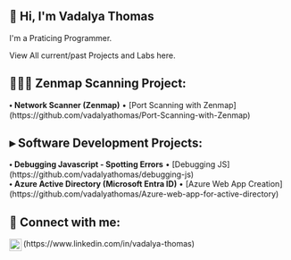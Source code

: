 ##  👋 Hi, I'm Vadalya Thomas

I'm a Praticing Programmer.

View All current/past Projects and Labs here.

<h2> 👩🏾‍💻 Zenmap Scanning Project:</h2>
 ⬩ <b> Network Scanner (Zenmap)</b> • [Port Scanning with Zenmap] (https://github.com/vadalyathomas/Port-Scanning-with-Zenmap)  
 
<h2> ▸ Software Development Projects:</h2>
 ⬩ <b>Debugging Javascript - Spotting Errors</b>󠁯 •󠁏󠁏 [Debugging JS] (https://github.com/vadalyathomas/debugging-js)<br>
 ⬩ <b>Azure Active Directory (Microsoft Entra ID)</b> •󠁏󠁏 [Azure Web App Creation] (https://github.com/vadalyathomas/Azure-web-app-for-active-directory)
 
<h2> 🤳 Connect with me:</h2>
<img align="left" alt="VadalyaThomas | LinkedIn" width="22px" src="https://cdn.jsdelivr.net/npm/simple-icons@v3/icons/linkedin.svg" />
(https://www.linkedin.com/in/vadalya-thomas)
<!--
**vadalyathomas/vadalyathomas** is a ✨ _special_ ✨ repository because its `README.md` (this file) appears on your GitHub profile.

Here are some ideas to get you started:


-->
